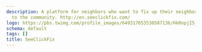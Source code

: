 ```yaml
---
description: A platform for neighbors who want to fix up their neighborhoods. Power
  to the community. http://en.seeclickfix.com/
logo: https://pbs.twimg.com/profile_images/649317653530587136/HkRnpjI5_400x400.png
schema: default
tags: []
title: SeeClickFix
---
```

